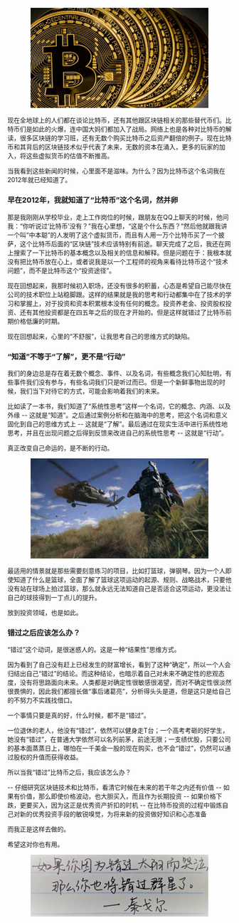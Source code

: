 
<p align="center">
    <img src="/img/我是怎么错过比特币的？/1.jpg" alt="drawing" width="400"/>
</p>

现在全地球上的人们都在谈论比特币，还有其他跟区块链相关的那些替代币们。比特币们是如此的火爆，连中国大妈们都加入了战局。网络上也是各种对比特币的解读，很多区块链的学习班，还有无数个购买比特币之后资产翻倍的例子。现在比特币和其背后的区块链技术似乎代表了未来，无数的资本在涌入，更多的玩家的加入，将这些虚拟货币的估值不断推高。

当我看到这些新闻的时候，心里面不是滋味。为什么？因为比特币这个名词我在2012年就已经知道了。

### 早在2012年，我就知道了“比特币”这个名词，然并卵

那是我刚刚从学校毕业，走上工作岗位的时候，跟朋友在QQ上聊天的时候，他问我：“你听说过‘比特币’没有？”我在心里想，“这是个什么东西？”然后他就跟我讲一个叫“中本聪”的人发明了这个虚拟货币，而且有人用一万个比特币买了一个披萨，这个比特币后面的“区块链”技术应该特别有前途。聊天完成了之后，我还在网上搜索了一下比特币的基本概念以及相关的信息和解释。但是问题在于：我根本就没有把比特币放在心上，或者说我是以一个工程师的视角来看待比特币这个“技术问题”，而不是比特币这个“投资途径”。

现在回想起来，我那时候初入职场，还没有很多的积蓄，心态是希望自己能尽快在公司的技术职位上站稳脚跟。这样的结果就是我的思考和行动都集中在了技术的学习和掌握上，对于投资和资本积累根本没有任何的概念。投资养老金、投资股权投资、还有其他投资都是在四五年之后的现在才开始的。但是这样就错过了比特币前期价格低廉的时期。

现在回想起来，心里的“不舒服”，让我思考自己的思维方式的缺陷。

### “知道”不等于“了解”，更不是“行动”

我们的身边总是存在着无数个概念、事件、以及名词，有些概念我们心知肚明，有些事件我们没有参与，有些名词我们只是听过而已。但是一个新鲜事物出现的时候，我们当下对待它的方式，可能会影响着我们的未来。

比如读了一本书，我们知道了“系统性思考”这样一个名词，它的概念、内涵、以及外缘 -- 这就是“知道”。之后通过案例分析和在脑海中的思考，把这个名词和意义固化到自己的思维方式上 -- 这就是“了解”。最后通过在现实生活中进行系统性地思考，并且在出现问题之后得到反馈来改进自己的系统性思考 -- 这就是“行动”。

真正改变自己命运的，是不断的行动。

<p align="center">
    <img src="/img/我是怎么错过比特币的？/2.jpg" alt="drawing" width="400"/>
</p>

最适用的情景就是那些需要刻意练习的项目，比如打篮球，弹钢琴。因为一个人即使知道了什么是篮球，全面了解了篮球这项运动的起源、规则、战略战术，只要他没有站在球场上拍过篮球，那么就永远无法知道自己是否适合这项运动，更没法让自己的球技得到一丁点儿的提升。

放到投资领域，也是如此。

### 错过之后应该怎么办？

“错过”这个动词，是很迷惑人的。这是一种“结果性”思维方式。

因为看到了自己没有赶上已经发生的财富增长，看到了这种“确定”，所以一个人会归结出自己“错过”的结论。而这种结论，也暗示着自己对未来不确定性的悲观态度，没有将思路面向未来。人类都是对确定性很敏感很渴望，而对不确定性很淡然很畏惧的，因此我们都擅长做“事后诸葛亮”，分析得头头是道，但是这只是给自己的不努力不实践找借口。

一个事情只要是真的好，什么时候，都不是“错过”。

一位退休的老人，他没有“错过”，依然可以健身走T台；一个高考考砸的好学生，她没有“错过”，在普通大学依然可以名列前茅，前途无限；一支绩优股，只要公司的基本面蒸蒸日上，哪怕在一千美金一股的现在购买，也不会“错过”，仍然可以通过股权的升值而获得收益。

所以当我“错过”比特币之后，我应该怎么办？

-- 仔细研究区块链技术和比特币，看清它时候在未来的若干年之内还有价值
-- 如果有价值，那么即使价格波动，也大胆买入，而且作为长期投资
-- 如果价格下跌，更要买入，因为这正是优秀资产折扣的时机
-- 在比特币投资的过程中锻炼自己对新的优秀投资手段的敏锐嗅觉，为将来新的投资做好知识和心态准备

而我正是这样去做的。

希望这对你也有用。


<p align="center">
    <img src="/img/我是怎么错过比特币的？/3.jpg" alt="drawing" width="400"/>
</p>
